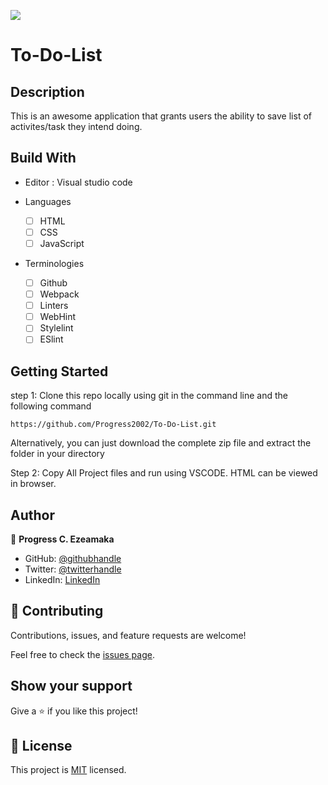 ![](https://img.shields.io/badge/Microverse-blueviolet)

# To-Do-List

## Description

This is an awesome application that grants users the ability to save list of activites/task they intend doing.


## Build With

- Editor : Visual studio code

- Languages

  - [ ] HTML
  - [ ] CSS
  - [ ] JavaScript

- Terminologies
  - [ ] Github
  - [ ] Webpack
  - [ ] Linters
  - [ ] WebHint
  - [ ] Stylelint
  - [ ] ESlint

<!-- ## Live Demo 

[Live Demo Link](https://htetaungkyaw71.github.io/awesome-books/) -->

<!-- ## Link to Presentation on this Project

[See Presentation]() -->


## Getting Started

step 1:
Clone this repo locally using git in the command line and the following command

```
https://github.com/Progress2002/To-Do-List.git
```

Alternatively, you can just download the complete zip file and extract the folder in your directory

Step 2:
Copy All Project files and run using VSCODE. HTML can be viewed in browser.


## Author

👤 **Progress C. Ezeamaka**

- GitHub: [@githubhandle](https://github.com/Progress2002)
- Twitter: [@twitterhandle](https://twitter.com/Progress_2002)
- LinkedIn: [LinkedIn](https://www.linkedin.com/in/progress-ezeamaka-27b114247)

## 🤝 Contributing

Contributions, issues, and feature requests are welcome!

Feel free to check the [issues page](https://github.com/Progress2002/Webpack-project/issues).

## Show your support

Give a ⭐️ if you like this project!


## 📝 License

This project is [MIT](https://github.com/Progress2002/To-Do-List/blob/main/LICENSE) licensed.
